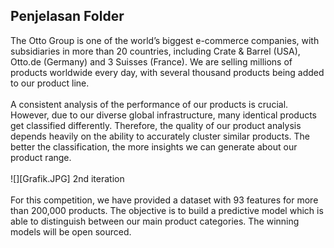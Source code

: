 ## Penjelasan Folder
The Otto Group is one of the world’s biggest e-commerce companies, with subsidiaries in more than 20 countries, including Crate & Barrel (USA), Otto.de (Germany) and 3 Suisses (France). We are selling millions of products worldwide every day, with several thousand products being added to our product line.
<br><br>
A consistent analysis of the performance of our products is crucial. However, due to our diverse global infrastructure, many identical products get classified differently. Therefore, the quality of our product analysis depends heavily on the ability to accurately cluster similar products. The better the classification, the more insights we can generate about our product range.
<br><br>
![][Grafik.JPG]
2nd iteration
<br><br>
For this competition, we have provided a dataset with 93 features for more than 200,000 products. The objective is to build a predictive model which is able to distinguish between our main product categories. The winning models will be open sourced.
